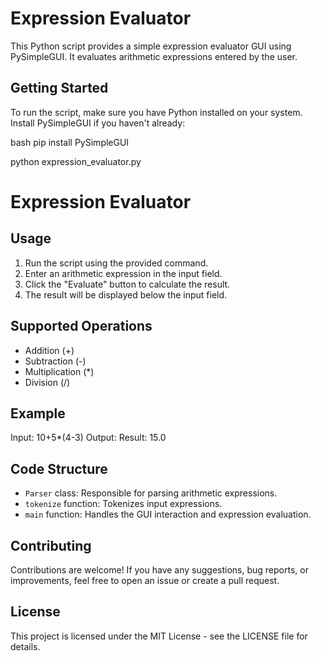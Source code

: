# Expression Evaluator

This Python script provides a simple expression evaluator GUI using PySimpleGUI. It evaluates arithmetic expressions entered by the user.

## Getting Started

To run the script, make sure you have Python installed on your system. Install PySimpleGUI if you haven't already:

bash
pip install PySimpleGUI

python expression_evaluator.py
# Expression Evaluator

## Usage

1. Run the script using the provided command.
2. Enter an arithmetic expression in the input field.
3. Click the "Evaluate" button to calculate the result.
4. The result will be displayed below the input field.

## Supported Operations

- Addition (+)
- Subtraction (-)
- Multiplication (*)
- Division (/)

## Example

Input: 10+5*(4-3)
Output: Result: 15.0

## Code Structure

- `Parser` class: Responsible for parsing arithmetic expressions.
- `tokenize` function: Tokenizes input expressions.
- `main` function: Handles the GUI interaction and expression evaluation.

## Contributing

Contributions are welcome! If you have any suggestions, bug reports, or improvements, feel free to open an issue or create a pull request.

## License

This project is licensed under the MIT License - see the LICENSE file for details.
